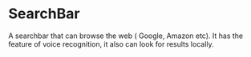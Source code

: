 # SearchBar
 A searchbar that can browse the web ( Google, Amazon etc). It has the feature of voice recognition, it also can look for results locally.
